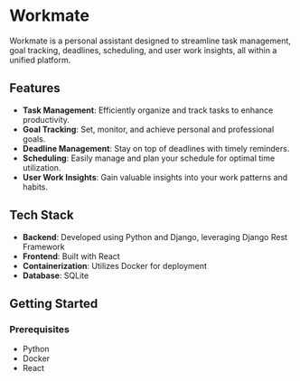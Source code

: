 # Workmate

Workmate is a personal assistant designed to streamline task management, goal tracking, deadlines, scheduling, and user work insights, all within a unified platform.

## Features

- **Task Management**: Efficiently organize and track tasks to enhance productivity.
- **Goal Tracking**: Set, monitor, and achieve personal and professional goals.
- **Deadline Management**: Stay on top of deadlines with timely reminders.
- **Scheduling**: Easily manage and plan your schedule for optimal time utilization.
- **User Work Insights**: Gain valuable insights into your work patterns and habits.

## Tech Stack

- **Backend**: Developed using Python and Django, leveraging Django Rest Framework
- **Frontend**: Built with React
- **Containerization**: Utilizes Docker for deployment
- **Database**: SQLite

## Getting Started

### Prerequisites

- Python
- Docker
- React
